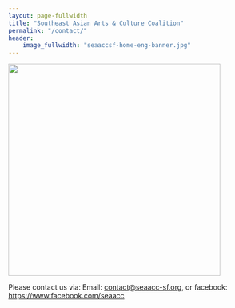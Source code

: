 ```yaml
---
layout: page-fullwidth
title: "Southeast Asian Arts & Culture Coalition"
permalink: "/contact/"
header:
    image_fullwidth: "seaaccsf-home-eng-banner.jpg"
---
```


<img width="424" src="{{ site.urlimg }}seaacc-logo.png">

Please contact us via:
Email: contact@seaacc-sf.org, or
facebook: <a href="https://www.facebook.com/seaacc">https://www.facebook.com/seaacc</a>
